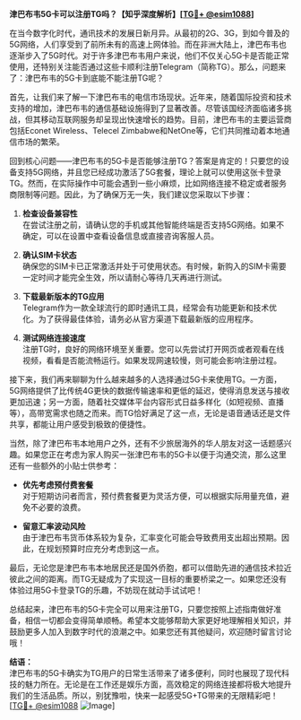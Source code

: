 **津巴布韦5G卡可以注册TG吗？【知乎深度解析】[[TG💪+ @esim1088](https://t.me/s/esim1088)]**

在当今数字化时代，通讯技术的发展日新月异。从最初的2G、3G，到如今普及的5G网络，人们享受到了前所未有的高速上网体验。而在非洲大陆上，津巴布韦也逐渐步入了5G时代。对于许多津巴布韦用户来说，他们不仅关心5G卡是否能正常使用，还特别关注能否通过这些卡顺利注册Telegram（简称TG）。那么，问题来了：津巴布韦的5G卡到底能不能注册TG呢？

首先，让我们来了解一下津巴布韦的电信市场现状。近年来，随着国际投资和技术支持的增加，津巴布韦的通信基础设施得到了显著改善。尽管该国经济面临诸多挑战，但其移动互联网服务却呈现出快速增长的趋势。目前，津巴布韦的主要运营商包括Econet Wireless、Telecel Zimbabwe和NetOne等，它们共同推动着本地通信市场的繁荣。

回到核心问题——津巴布韦的5G卡是否能够注册TG？答案是肯定的！只要您的设备支持5G网络，并且您已经成功激活了5G套餐，理论上就可以使用这张卡登录TG。然而，在实际操作中可能会遇到一些小麻烦，比如网络连接不稳定或者服务商限制等问题。因此，为了确保万无一失，我们建议您采取以下步骤：

1. **检查设备兼容性**  
   在尝试注册之前，请确认您的手机或其他智能终端是否支持5G网络。如果不确定，可以在设置中查看设备信息或直接咨询客服人员。

2. **确认SIM卡状态**  
   确保您的SIM卡已正常激活并处于可使用状态。有时候，新购入的SIM卡需要一定时间才能完全生效，所以请耐心等待几天再进行测试。

3. **下载最新版本的TG应用**  
   Telegram作为一款全球流行的即时通讯工具，经常会有功能更新和技术优化。为了获得最佳体验，请务必从官方渠道下载最新版的应用程序。

4. **测试网络连接速度**  
   注册TG时，良好的网络环境至关重要。您可以先尝试打开网页或者观看在线视频，看看是否能流畅运行。如果发现网速较慢，则可能会影响注册过程。

接下来，我们再来聊聊为什么越来越多的人选择通过5G卡来使用TG。一方面，5G网络提供了比传统4G更快的数据传输速率和更低的延迟，使得消息发送与接收更加迅速；另一方面，随着社交媒体平台内容形式日益多样化（如短视频、直播等），高带宽需求也随之而来。而TG恰好满足了这一点，无论是语音通话还是文件共享，都能让用户感受到极致的便捷性。

当然，除了津巴布韦本地用户之外，还有不少旅居海外的华人朋友对这一话题感兴趣。如果您正在考虑为家人购买一张津巴布韦的5G卡以便于沟通交流，那么这里还有一些额外的小贴士供参考：

- **优先考虑预付费套餐**  
  对于短期访问者而言，预付费套餐更为灵活方便，可以根据实际用量充值，避免不必要的浪费。

- **留意汇率波动风险**  
  由于津巴布韦货币体系较为复杂，汇率变化可能会导致费用支出超出预期。因此，在规划预算时应充分考虑到这一点。

最后，无论您是津巴布韦本地居民还是国外侨胞，都可以借助先进的通信技术拉近彼此之间的距离。而TG无疑成为了实现这一目标的重要桥梁之一。如果您还没有体验过用5G卡登录TG的乐趣，不妨现在就动手试试吧！

总结起来，津巴布韦的5G卡完全可以用来注册TG，只要您按照上述指南做好准备，相信一切都会变得简单顺畅。希望本文能够帮助大家更好地理解相关知识，并鼓励更多人加入到数字时代的浪潮之中。如果您还有其他疑问，欢迎随时留言讨论哦！

**结语：**  
津巴布韦的5G卡确实为TG用户的日常生活带来了诸多便利，同时也展现了现代科技的魅力所在。无论是在工作还是娱乐方面，高效稳定的网络连接都将极大地提升我们的生活品质。所以，别犹豫啦，快来一起感受5G+TG带来的无限精彩吧！[[TG💪+ @esim1088](https://t.me/s/esim1088) ![Image](https://i.postimg.cc/4NQfJmqS/Snipaste-2025-05-13-00-14-12.png)]